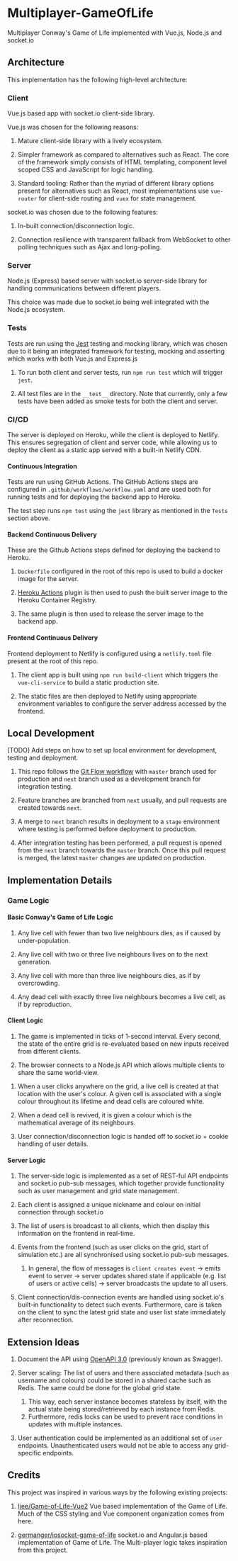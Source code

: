 # Multiplayer-GameOfLife

Multiplayer Conway's Game of Life implemented with Vue.js, Node.js and socket.io

## Architecture

This implementation has the following high-level architecture:

### Client

Vue.js based app with socket.io client-side library.

Vue.js was chosen for the following reasons:

1. Mature client-side library with a lively ecosystem.

1. Simpler framework as compared to alternatives such as React. The core of the framework simply consists of HTML templating, component level scoped CSS and JavaScript for logic handling.

1. Standard tooling: Rather than the myriad of different library options present for alternatives such as React, most implementations use `vue-router` for client-side routing and `vuex` for state management.

socket.io was chosen due to the following features:

1. In-built connection/disconnection logic.

1. Connection resilience with transparent fallback from WebSocket to other polling techniques such as Ajax and long-polling.

### Server

Node.js (Express) based server with socket.io server-side library for handling communications between different players.

This choice was made due to socket.io being well integrated with the Node.js ecosystem.

### Tests

Tests are run using the [Jest](https://jestjs.io/) testing and mocking library, which was chosen due to it being an integrated framework for testing, mocking and asserting which works with both Vue.js and Express.js

1. To run both client and server tests, run `npm run test` which will trigger `jest`.

1. All test files are in the `__test__` directory. Note that currently, only a few tests have been added as smoke tests for both the client and server.

### CI/CD

The server is deployed on Heroku, while the client is deployed to Netlify. This ensures segregation of client and server code, while allowing us to deploy the client as a static app served with a built-in Netlify CDN.

#### Continuous Integration

Tests are run using GitHub Actions. The GitHub Actions steps are configured in `.github/workflows/workflow.yaml` and are used both for running tests and for deploying the backend app to Heroku.

The test step runs `npm test` using the `jest` library as mentioned in the `Tests` section above.

#### Backend Continuous Delivery

These are the Github Actions steps defined for deploying the backend to Heroku.

1. `Dockerfile` configured in the root of this repo is used to build a docker image for the server.

1. [Heroku Actions](https://github.com/actions/heroku) plugin is then used to push the built server image to the Heroku Container Registry.

1. The same plugin is then used to release the server image to the backend app.

#### Frontend Continuous Delivery

Frontend deployment to Netlify is configured using a `netlify.toml` file present at the root of this repo.

1. The client app is built using `npm run build-client` which triggers the `vue-cli-service` to build a static production site.

1. The static files are then deployed to Netlify using appropriate environment variables to configure the server address accessed by the frontend.

## Local Development

[TODO] Add steps on how to set up local environment for development, testing and deployment.

1. This repo follows the [Git Flow workflow](https://www.atlassian.com/git/tutorials/comparing-workflows/gitflow-workflow) with `master` branch used for production and `next` branch used as a development branch for integration testing.

1. Feature branches are branched from `next` usually, and pull requests are created towards `next`.

1. A merge to `next` branch results in deployment to a `stage` environment where testing is performed before deployment to production.

1. After integration testing has been performed, a pull request is opened from the `next` branch towards the `master` branch. Once this pull request is merged, the latest `master` changes are updated on production.

## Implementation Details

### Game Logic

#### Basic Conway's Game of Life Logic

1. Any live cell with fewer than two live neighbours dies, as if caused by under-population.

1. Any live cell with two or three live neighbours lives on to the next generation.

1. Any live cell with more than three live neighbours dies, as if by overcrowding.

1. Any dead cell with exactly three live neighbours becomes a live cell, as if by reproduction.

#### Client Logic

1. The game is implemented in ticks of 1-second interval. Every second, the state of the entire grid is re-evaluated based on new inputs received from different clients.

1. The browser connects to a Node.js API which allows multiple clients to share the same world-view.

1) When a user clicks anywhere on the grid, a live cell is created at that location with the user's colour. A given cell is associated with a single colour throughout its lifetime and dead cells are coloured white.

1) When a dead cell is revived, it is given a colour which is the mathematical average of its neighbours.

1) User connection/disconnection logic is handed off to socket.io + cookie handling of user details.

#### Server Logic

1. The server-side logic is implemented as a set of REST-ful API endpoints and socket.io pub-sub messages, which together provide functionality such as user management and grid state management.

1. Each client is assigned a unique nickname and colour on initial connection through socket.io

1. The list of users is broadcast to all clients, which then display this information on the frontend in real-time.

1. Events from the frontend (such as user clicks on the grid, start of simulation etc.) are all synchronised using socket.io pub-sub messages.

   1. In general, the flow of messages is `client creates event` -> emits event to server -> server updates shared state if applicable (e.g. list of users or active cells) -> server broadcasts the update to all users.

1. Client connection/dis-connection events are handled using socket.io's built-in functionality to detect such events. Furthermore, care is taken on the client to sync the latest grid state and user list state immediately after reconnection.

## Extension Ideas

1. Document the API using [OpenAPI 3.0](https://swagger.io/docs/specification/about/) (previously known as Swagger).

1. Server scaling: The list of users and there associated metadata (such as username and colours) could be stored in a shared cache such as Redis. The same could be done for the global grid state.

   1. This way, each server instance becomes stateless by itself, with the actual state being stored/retrieved by each instance from Redis.
   1. Furthermore, redis locks can be used to prevent race conditions in updates with multiple instances.

1. User authentication could be implemented as an additional set of `user` endpoints. Unauthenticated users would not be able to access any grid-specific endpoints.

## Credits

This project was inspired in various ways by the following existing projects:

1. [Ijee/Game-of-Life-Vue2](https://github.com/Ijee/Game-of-Life-Vue2) Vue based implementation of the Game of Life. Much of the CSS styling and Vue component organization comes from here.

1. [germanger/iosocket-game-of-life](https://github.com/germanger/iosocket-game-of-life) socket.io and Angular.js based implementation of Game of Life. The Multi-player logic takes inspiration from this project.

